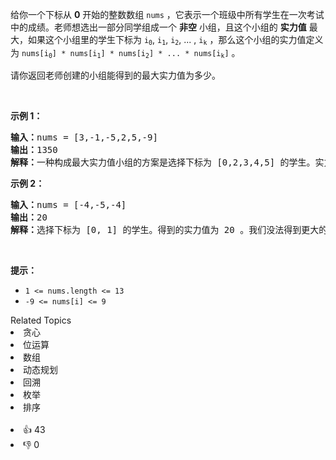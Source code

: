 <p>给你一个下标从 <strong>0</strong>&nbsp;开始的整数数组&nbsp;<code>nums</code>&nbsp;，它表示一个班级中所有学生在一次考试中的成绩。老师想选出一部分同学组成一个 <strong>非空</strong>&nbsp;小组，且这个小组的 <strong>实力值</strong>&nbsp;最大，如果这个小组里的学生下标为&nbsp;<code>i<sub>0</sub></code>, <code>i<sub>1</sub></code>, <code>i<sub>2</sub></code>, ... , <code>i<sub>k</sub></code>&nbsp;，那么这个小组的实力值定义为&nbsp;<code>nums[i<sub>0</sub>] * nums[i<sub>1</sub>] * nums[i<sub>2</sub>] * ... * nums[i<sub>k</sub>​]</code>&nbsp;。</p>

<p>请你返回老师创建的小组能得到的最大实力值为多少。</p>

<p>&nbsp;</p>

<p><strong>示例 1：</strong></p>

<pre><b>输入：</b>nums = [3,-1,-5,2,5,-9]
<strong>输出：</strong>1350
<b>解释：</b>一种构成最大实力值小组的方案是选择下标为 [0,2,3,4,5] 的学生。实力值为 3 * (-5) * 2 * 5 * (-9) = 1350 ，这是可以得到的最大实力值。
</pre>

<p><strong>示例 2：</strong></p>

<pre><b>输入：</b>nums = [-4,-5,-4]
<b>输出：</b>20
<b>解释：</b>选择下标为 [0, 1] 的学生。得到的实力值为 20 。我们没法得到更大的实力值。
</pre>

<p>&nbsp;</p>

<p><strong>提示：</strong></p>

<ul> 
 <li><code>1 &lt;= nums.length &lt;= 13</code></li> 
 <li><code>-9 &lt;= nums[i] &lt;= 9</code></li> 
</ul>

<div><div>Related Topics</div><div><li>贪心</li><li>位运算</li><li>数组</li><li>动态规划</li><li>回溯</li><li>枚举</li><li>排序</li></div></div><br><div><li>👍 43</li><li>👎 0</li></div>